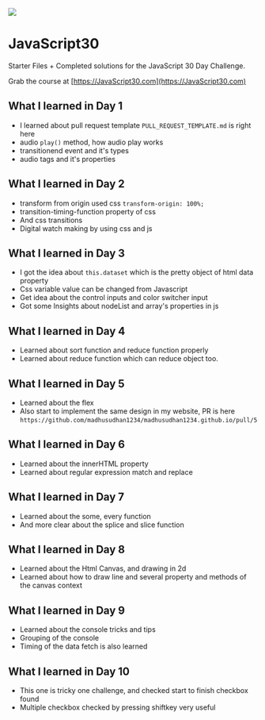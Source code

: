 ![](https://javascript30.com/images/JS3-social-share.png)

# JavaScript30

Starter Files + Completed solutions for the JavaScript 30 Day Challenge.

Grab the course at [https://JavaScript30.com](https://JavaScript30.com)

## What I learned in Day 1

- I learned about pull request template ```PULL_REQUEST_TEMPLATE.md``` is right here
- audio ```play()``` method, how audio play works
- transitionend event and it's types
- audio tags and it's properties


## What I learned in Day 2

- transform from origin used css ```transform-origin: 100%;```
- transition-timing-function property of css
- And css transitions
- Digital watch making by using css and js


## What I learned in Day 3

- I got the idea about ```this.dataset``` which is the pretty object of html data property
- Css variable value can be changed from Javascript
- Get idea about the control inputs and color switcher input
- Got some Insights about nodeList and array's properties in js

## What I learned in Day 4

- Learned about sort function and reduce function properly
- Learned about reduce function which can reduce object too.

## What I learned in Day 5

- Learned about the flex 
- Also start to implement the same design in my website, PR is here ```https://github.com/madhusudhan1234/madhusudhan1234.github.io/pull/5```

## What I learned in Day 6

- Learned about the innerHTML property
- Learned about regular expression match and replace 

## What I learned in Day 7

- Learned about the some, every function
- And more clear about the splice and slice function

## What I learned in Day 8

- Learned about the Html Canvas, and drawing in 2d
- Learned about how to draw line and several property and methods of the canvas context

## What I learned in Day 9

- Learned about the console tricks and tips
- Grouping of the console
- Timing of the data fetch is also learned

## What I learned in Day 10

- This one is tricky one challenge, and checked start to finish checkbox found
- Multiple checkbox checked by pressing shiftkey very useful  